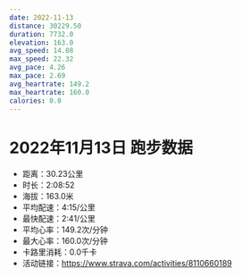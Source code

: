 ```yaml
---
date: 2022-11-13
distance: 30229.50
duration: 7732.0
elevation: 163.0
avg_speed: 14.08
max_speed: 22.32
avg_pace: 4.26
max_pace: 2.69
avg_heartrate: 149.2
max_heartrate: 160.0
calories: 0.0
---
```


# 2022年11月13日 跑步数据

- 距离：30.23公里
- 时长：2:08:52
- 海拔：163.0米
- 平均配速：4:15/公里
- 最快配速：2:41/公里
- 平均心率：149.2次/分钟
- 最大心率：160.0次/分钟
- 卡路里消耗：0.0千卡
- 活动链接：https://www.strava.com/activities/8110660189
